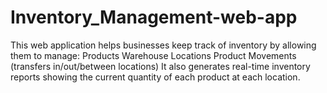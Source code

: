# Inventory_Management-web-app
This web application helps businesses keep track of inventory by allowing them to manage:  Products  Warehouse Locations  Product Movements (transfers in/out/between locations)  It also generates real-time inventory reports showing the current quantity of each product at each location.
